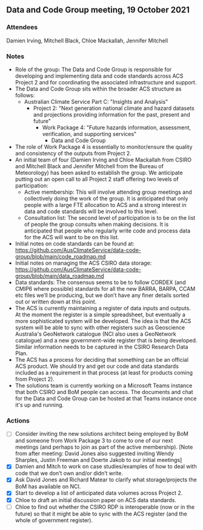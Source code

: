 ## Data and Code Group meeting, 19 October 2021

### Attendees

Damien Irving, Mitchell Black, Chloe Mackallah, Jennifer Mitchell

### Notes

- Role of the group: The Data and Code Group is responsible for developing and implementing data and code standards across ACS Project 2 and for coordinating the associated infrastructure and support.
- The Data and Code Group sits within the broader ACS structure as follows:
  - Australian Climate Service Part C: "Insights and Analysis"
    - Project 2: "Next generation national climate and hazard datasets and projections providing information for the past, present and future"
      - Work Package 4: "Future hazards information, assessment, verification, and supporting services"
        - Data and Code Group
- The role of Work Package 4 is essentially to monitor/ensure the quality and consistency of the outputs from Project 2.
- An initial team of four (Damien Irving and Chloe Mackallah from CSIRO and Mitchell Black and Jennifer Mitchell from the Bureau of Meteorology) has been asked to establish the group. We anticipate putting out an open call to all Project 2 staff offering two levels of participation:
  - Active membership: This will involve attending group meetings and collectively doing the work of the group. It is anticipated that only people with a large FTE allocation to ACS and a strong interest in data and code standards will be involved to this level.
  - Consultation list: The second level of participation is to be on the list of people the group consults when making decisions. It is anticipated that people who regularly write code and process data for the ACS will want to be on this list.
- Initial notes on code standards can be found at: https://github.com/AusClimateService/data-code-group/blob/main/code_roadmap.md
- Initial notes on managing the ACS CSIRO data storage: https://github.com/AusClimateService/data-code-group/blob/main/data_roadmap.md 
- Data standards: The consensus seems to be to follow CORDEX (and CMIP6 where possible) standards for all the new BARRA, BARPA, CCAM etc files we’ll be producing, but we don’t have any finer details sorted out or written down at this point. 
- The ACS is currently maintaining a register of data inputs and outputs. At the moment the register is a simple spreadsheet, but eventually a more sophisticated system will be developed. The idea is that the ACS system will be able to sync with other registers such as Geoscience Australia's GeoNetwork catalogue (NCI also uses a GeoNetwork catalogue) and a new government-wide register that is being developed. Similar information needs to be captured in the CSIRO Research Data Plan.
- The ACS has a process for deciding that something can be an official ACS product. We should try and get our code and data standards included as a requirement in that process (at least for products coming from Project 2).
- The solutions team is currently working on a Microsoft Teams instance that both CSIRO and BoM people can access. The documents and chat for the Data and Code Group can be hosted at that Teams instance once it's up and running.

### Actions

- [ ] Consider inviting the new solutions architect being employed by BoM and someone from Work Package 3 to come to one of our next meetings (and perhaps to join as part of the active membership). [Note from after meeting: David Jones also suggested inviting Wendy Sharples, Justin Freeman and Doerte Jakob to our initial meetings]
- [x] Damien and Mitch to work on case studies/examples of how to deal with code that we don’t own and/or didn’t write.
- [x] Ask David Jones and Richard Matear to clarify what storage/projects the BoM has available on NCI.
- [x] Start to develop a list of anticipated data volumes across Project 2.
- [x] Chloe to draft an initial discussion paper on ACS data standards.
- [ ] Chloe to find out whether the CSIRO RDP is interoperable (now or in the future) so that it might be able to sync with the ACS register (and the whole of government register).
